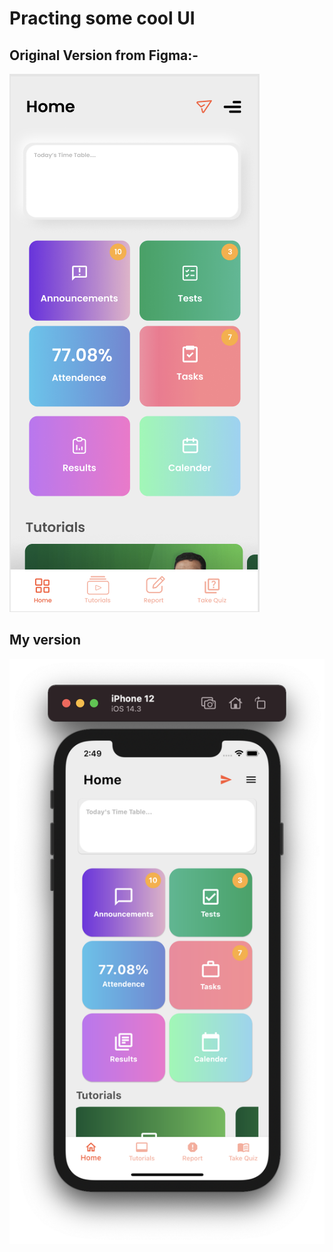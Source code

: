 # Practing some cool UI

## Original Version from Figma:-

![](ss/originalVersion.png)

## My version

![](ss/myVersion.png)